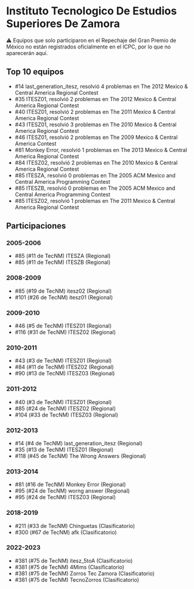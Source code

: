 # Instituto Tecnologico De Estudios Superiores De Zamora

:warning: Equipos que solo participaron en el Repechaje del Gran Premio de México no están registrados oficialmente en el ICPC, por lo que no aparecerán aquí.

## Top 10 equipos

- #14 last_generation_itesz, resolvió 4 problemas en The 2012 Mexico & Central America Regional Contest
- #35 ITESZ01, resolvió 2 problemas en The 2012 Mexico & Central America Regional Contest
- #40 ITESZ01, resolvió 2 problemas en The 2011 Mexico & Central America Regional Contest
- #43 ITESZ01, resolvió 3 problemas en The 2010 Mexico & Central America Regional Contest
- #46 ITESZ01, resolvió 2 problemas en The 2009 Mexico & Central America Contest
- #81 Monkey Error, resolvió 1 problemas en The 2013 Mexico & Central America Regional Contest
- #84 ITESZ02, resolvió 2 problemas en The 2010 Mexico & Central America Regional Contest
- #85 ITESZA, resolvió 0 problemas en The 2005 ACM Mexico and Central America Programming Contest
- #85 ITESZB, resolvió 0 problemas en The 2005 ACM Mexico and Central America Programming Contest
- #85 ITESZ02, resolvió 1 problemas en The 2011 Mexico & Central America Regional Contest

## Participaciones

### 2005-2006

- #85 (#11 de TecNM) ITESZA (Regional)
- #85 (#11 de TecNM) ITESZB (Regional)

### 2008-2009

- #85 (#19 de TecNM) itesz02 (Regional)
- #101 (#26 de TecNM) itesz01 (Regional)

### 2009-2010

- #46 (#5 de TecNM) ITESZ01 (Regional)
- #116 (#31 de TecNM) ITESZ02 (Regional)

### 2010-2011

- #43 (#3 de TecNM) ITESZ01 (Regional)
- #84 (#11 de TecNM) ITESZ02 (Regional)
- #90 (#13 de TecNM) ITESZ03 (Regional)

### 2011-2012

- #40 (#3 de TecNM) ITESZ01 (Regional)
- #85 (#24 de TecNM) ITESZ02 (Regional)
- #104 (#33 de TecNM) ITESZ03 (Regional)

### 2012-2013

- #14 (#4 de TecNM) last_generation_itesz (Regional)
- #35 (#13 de TecNM) ITESZ01 (Regional)
- #118 (#45 de TecNM) The Wrong Answers (Regional)

### 2013-2014

- #81 (#16 de TecNM) Monkey Error (Regional)
- #95 (#24 de TecNM) worng answer (Regional)
- #95 (#24 de TecNM) ITESZ03 (Regional)

### 2018-2019

- #211 (#33 de TecNM) Chinguetas (Clasificatorio)
- #300 (#67 de TecNM) afk (Clasificatorio)

### 2022-2023

- #381 (#75 de TecNM) itesz_5toA (Clasificatorio)
- #381 (#75 de TecNM) 4Mims (Clasificatorio)
- #381 (#75 de TecNM) Zorros Tec Zamora (Clasificatorio)
- #381 (#75 de TecNM) TecnoZorros (Clasificatorio)



